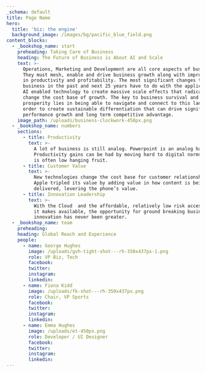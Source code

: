 ```yaml
---
_schema: default
title: Page Name
hero:
  title: 'biz: the engine'
  background_image: /images/bg/pacific_blue_field.png
content_blocks:
  - _bookshop_name: start
    preheading: Taking Care of Business
    heading: The Future of Business is About AI and Scale
    text: >-
      Operations, Marketing and Development are all core aspects of business. 
      They must mesh, enable and drive business growth along with improvements
      in productivity and profitability. The most significant changes to
      business in the past and next 25 years have to do with the application of
      AI enabled technology to create massive scale effects that radically
      change the cost base of growth. The key to business survival and
      prosperity lies in being able to navigate and connect to this landscape in
      order to create sustainable differentiation that can drive significant
      performance growth and long term competitive advantage.
    image_path: /uploads/business-clockwork-450px.png
  - _bookshop_name: numbers
    sections:
      - title: Productivity
        text: >-
          A lot of business is still analog. Powerpoint is an analog hangover.
          Productivity gains can be had by moving hard to digital norms.  This
          is often low hanging fruit.
      - title: Customer Value
        text: >-
          New technologies change the cost base for customer relationships.
          Apple tripled its value by adding value in how content is being
          delivered, levering the phone’s value.
      - title: Innovation Leadership
        text: >-
          With the Cloud  and the affordable, relatively low risk access to AI
          it makes available, the opportunity for ground breaking business
          innovation has never been greater.
  - _bookshop_name: team
    preheading:
    heading: Global Reach and Experience
    people:
      - name: George Hughes
        image: /uploads/gvh-tight-shot---rh-350x437px-1.png
        role: VP Biz, Tech
        facebook:
        twitter:
        instagram:
        linkedin:
      - name: Fiona Kidd
        image: /uploads/fk-shot---rh-350x437px.png
        role: Chair, VP Sports
        facebook:
        twitter:
        instagram:
        linkedin:
      - name: Emma Hughes
        image: /uploads/et-450px.png
        role: Developer / UI Designer
        facebook:
        twitter:
        instagram:
        linkedin:
---
```


